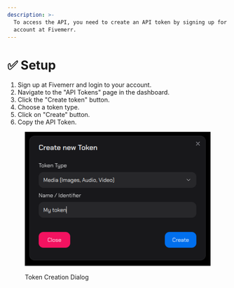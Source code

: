 ```yaml
---
description: >-
  To access the API, you need to create an API token by signing up for an
  account at Fivemerr.
---
```


# ✅ Setup

1. Sign up at Fivemerr and login to your account.
2. Navigate to the "API Tokens" page in the dashboard.
3. Click the "Create token" button.
4. Choose a token type.
5. Click on "Create" button.
6. Copy the API Token.

<figure><img src="../.gitbook/assets/image (2).png" alt=""><figcaption><p>Token Creation Dialog</p></figcaption></figure>
